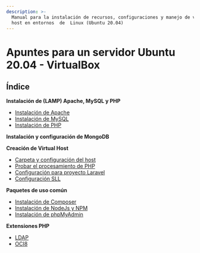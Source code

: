 ```yaml
---
description: >-
  Manual para la instalación de recursos, configuraciones y manejo de virtual
  host en entornos  de  Linux (Ubuntu 20.04)
---
```


# Apuntes para un servidor Ubuntu 20.04 - VirtualBox

## Índice

**Instalación de (LAMP) Apache, MySQL y PHP**

* [Instalación de Apache](instalacion-de-apache-mysql-y-php/instalacion-de-apache.md)
* [Instalación de MySQL](instalacion-de-mysql.md)
* [Instalación de PHP](instalacion-de-lamp-apache-mysql-y-php/instalacion-de-php.md)

**Instalación y configuración de MongoDB**

**Creación de Virtual Host**

* [Carpeta y configuración del host](creacion-de-virtual-host/carpeta-y-configuracion-del-host.md)
* [Probar el procesamiento de PHP](creacion-de-virtual-host/probar-el-procesamiento-de-php.md)
* [Configuración para proyecto Laravel](creacion-de-virtual-host/configuracion-para-proyecto-laravel.md)
* [C](creacion-de-virtual-host/configuracion-sll.md)[onfiguración SLL](creacion-de-virtual-host/configuracion-sll.md)

**Paquetes de uso común**

* [Instalación de Composer](paquetes-de-uso-comun/instalacion-de-composer.md)
* [Instalación de NodeJs y NPM](paquetes-de-uso-comun/instalacion-de-nodejs-y-npm.md)
* [Instalación de phpMyAdmin](paquetes-de-uso-comun/instalacion-de-phpmyadmin.md)

**Extensiones PHP**

* [LDAP](extensiones-php/ldap.md)
* [OCI8](extensiones-php/oci8.md)
